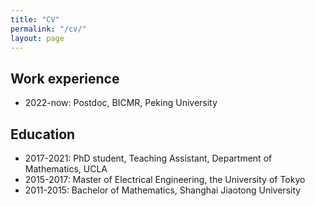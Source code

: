 ```yaml
---
title: "CV"
permalink: "/cv/"
layout: page
---
```



## Work experience
- 2022-now: Postdoc, BICMR, Peking University

## Education
- 2017-2021:   PhD student, Teaching Assistant, Department of Mathematics, UCLA
- 2015-2017:   Master of Electrical Engineering, the University of Tokyo
- 2011-2015:   Bachelor of Mathematics, Shanghai Jiaotong University


